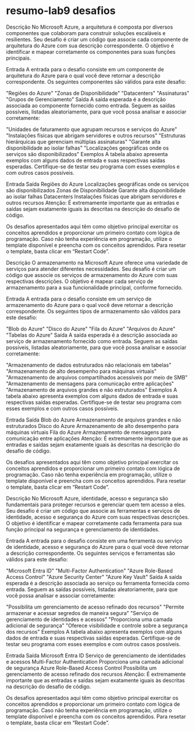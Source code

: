 # resumo-lab9 desafios

Descrição
No Microsoft Azure, a arquitetura é composta por diversos componentes que colaboram para construir soluções escaláveis e resilientes.
Seu desafio é criar um código que associe cada componente de arquitetura do Azure com sua descrição correspondente. 
O objetivo é identificar e mapear corretamente os componentes para suas funções principais.

Entrada
A entrada para o desafio consiste em um componente de arquitetura do Azure para o qual você deve retornar a descrição correspondente. 
Os seguintes componentes são válidos para este desafio:

"Regiões do Azure"
"Zonas de Disponibilidade"
"Datacenters"
"Assinaturas"
"Grupos de Gerenciamento"
Saída
A saída esperada é a descrição associada ao componente fornecido como entrada. Seguem as saídas possíveis, 
listadas aleatoriamente, para que você possa analisar e associar corretamente:

"Unidades de faturamento que agrupam recursos e serviços do Azure"
"Instalações físicas que abrigam servidores e outros recursos"
"Estruturas hierárquicas que gerenciam múltiplas assinaturas"
"Garante alta disponibilidade ao isolar falhas"
"Localizações geográficas onde os serviços são disponibilizados"
Exemplos
A tabela abaixo apresenta exemplos com alguns dados de entrada e suas respectivas saídas esperadas. 
Certifique-se de testar seu programa com esses exemplos e com outros casos possíveis.

Entrada	Saída
Regiões do Azure	Localizações geográficas onde os serviços são disponibilizados
Zonas de Disponibilidade	Garante alta disponibilidade ao isolar falhas
Datacenters	Instalações físicas que abrigam servidores e outros recursos
Atenção: É extremamente importante que as entradas e saídas sejam exatamente iguais às descritas na descrição do desafio de código.

Os desafios apresentados aqui têm como objetivo principal exercitar os conceitos aprendidos e proporcionar um primeiro contato com lógica de programação. 
Caso não tenha experiência em programação, utilize o template disponível e preencha com os conceitos aprendidos. Para resetar o template, basta clicar em “Restart Code”.




Descrição
O armazenamento na Microsoft Azure oferece uma variedade de serviços para atender diferentes necessidades.
Seu desafio é criar um código que associe os serviços de armazenamento do Azure com suas respectivas descrições.
O objetivo é mapear cada serviço de armazenamento para a sua funcionalidade principal, conforme fornecido.

Entrada
A entrada para o desafio consiste em um serviço de armazenamento do Azure para o qual você deve retornar a descrição correspondente.
Os seguintes tipos de armazenamento são válidos para este desafio:

"Blob do Azure"
"Disco do Azure"
"Fila do Azure"
"Arquivos do Azure"
"Tabelas do Azure"
Saída
A saída esperada é a descrição associada ao serviço de armazenamento fornecido como entrada.
Seguem as saídas possíveis, listadas aleatoriamente, para que você possa analisar e associar corretamente:

"Armazenamento de dados estruturados não relacionais em tabelas"
"Armazenamento de alto desempenho para máquinas virtuais"
"Armazenamento de arquivos compartilhados acessíveis por meio de SMB”
"Armazenamento de mensagens para comunicação entre aplicações"
"Armazenamento de arquivos grandes e não estruturados"
Exemplos
A tabela abaixo apresenta exemplos com alguns dados de entrada e suas respectivas saídas esperadas. 
Certifique-se de testar seu programa com esses exemplos e com outros casos possíveis.

Entrada	Saída
Blob do Azure	Armazenamento de arquivos grandes e não estruturados
Disco do Azure	Armazenamento de alto desempenho para máquinas virtuais
Fila do Azure	Armazenamento de mensagens para comunicação entre aplicações
Atenção: É extremamente importante que as entradas e 
saídas sejam exatamente iguais às descritas na descrição do desafio de código.

Os desafios apresentados aqui têm como objetivo principal exercitar os conceitos aprendidos e proporcionar 
um primeiro contato com lógica de programação. 
Caso não tenha experiência em programação, 
utilize o template disponível e preencha com os conceitos aprendidos. 
Para resetar o template, basta clicar em “Restart Code”.


Descrição
No Microsoft Azure, identidade, acesso e segurança são fundamentais para proteger recursos e gerenciar quem tem acesso a eles.
Seu desafio é criar um código que associe as ferramentas e serviços de identidade, acesso e segurança do Azure com suas respectivas descrições. 
O objetivo é identificar e mapear corretamente cada ferramenta para sua função principal na segurança e gerenciamento de identidades.

Entrada
A entrada para o desafio consiste em uma ferramenta ou serviço de identidade,
acesso e segurança do Azure para o qual você deve retornar a descrição correspondente. 
Os seguintes serviços e ferramentas são válidos para este desafio:

"Microsoft Entra ID"
"Multi-Factor Authentication"
"Azure Role-Based Access Control"
"Azure Security Center"
"Azure Key Vault"
Saída
A saída esperada é a descrição associada ao serviço ou ferramenta fornecida como entrada.
Seguem as saídas possíveis, listadas aleatoriamente, para que você possa analisar e associar corretamente:

"Possibilita um gerenciamento de acesso refinado dos recursos"
"Permite armazenar e acessar segredos de maneira segura"
"Serviço de gerenciamento de identidades e acessos"
"Proporciona uma camada adicional de segurança"
"Oferece visibilidade e controle sobre a segurança dos recursos"
Exemplos
A tabela abaixo apresenta exemplos com alguns dados de entrada e suas respectivas saídas esperadas. 
Certifique-se de testar seu programa com esses exemplos e com outros casos possíveis.

Entrada	Saída
Microsoft Entra ID	Serviço de gerenciamento de identidades e acessos
Multi-Factor Authentication	Proporciona uma camada adicional de segurança
Azure Role-Based Access Control	Possibilita um gerenciamento de acesso refinado dos recursos
Atenção: É extremamente importante que as entradas e saídas sejam exatamente iguais às descritas na descrição do desafio de código.

Os desafios apresentados aqui têm como objetivo principal exercitar os conceitos aprendidos e proporcionar 
um primeiro contato com lógica de programação. Caso não tenha experiência em programação, 
utilize o template disponível e preencha com os conceitos aprendidos. Para resetar o template, basta clicar em “Restart Code”.
